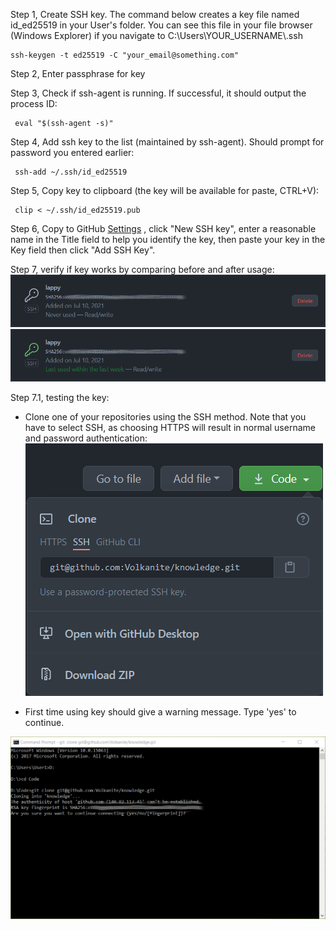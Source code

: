 Step 1, Create SSH key. The command below creates a key file named id_ed25519 in your User's folder. You can see this file in your file browser (Windows Explorer) if you navigate to C:\Users\YOUR_USERNAME\\.ssh

    ssh-keygen -t ed25519 -C "your_email@something.com"
    
Step 2, Enter passphrase for key

Step 3, Check if ssh-agent is running. If successful, it should output the process ID:

     eval "$(ssh-agent -s)"  

Step 4, Add ssh key to the list (maintained by ssh-agent). Should prompt for password you entered earlier:

     ssh-add ~/.ssh/id_ed25519

Step 5, Copy key to clipboard (the key will be available for paste, CTRL+V):

     clip < ~/.ssh/id_ed25519.pub

Step 6, Copy to GitHub [Settings](https://github.com/settings/keys) , click "New SSH key", enter a reasonable name in the Title field to help you identify the key, then paste your key in the Key field then click "Add SSH Key".

Step 7, verify if key works by comparing before and after usage:  
![alt text](https://github.com/Volkanite/knowledge/blob/master/images/key_before.png "Before use")  
![alt text](https://github.com/Volkanite/knowledge/blob/master/images/key_after.png "After use")

Step 7.1, testing the key:
- Clone one of your repositories using the SSH method. Note that you have to select SSH, as choosing HTTPS will result in normal username and password authentication:  
![alt text](https://github.com/Volkanite/knowledge/blob/master/images/ssh_clone.png)  

- First time using key should give a warning message. Type 'yes' to continue.  

![alt text](https://github.com/Volkanite/knowledge/blob/master/images/clone.png)
